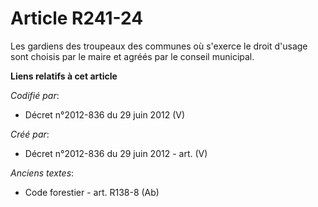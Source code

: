 # Article R241-24

Les gardiens des troupeaux des communes où s'exerce le droit d'usage sont choisis par le maire et agréés par le conseil
municipal.

**Liens relatifs à cet article**

_Codifié par_:

  - Décret n°2012-836 du 29 juin 2012 (V)

_Créé par_:

  - Décret n°2012-836 du 29 juin 2012 - art. (V)

_Anciens textes_:

  - Code forestier - art. R138-8 (Ab)
